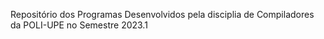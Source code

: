 Repositório dos Programas Desenvolvidos pela disciplia
de Compiladores da POLI-UPE no Semestre 2023.1
